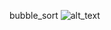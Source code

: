 bubble_sort
![alt_text](https://zh.wikipedia.org/wiki/%E9%B8%A1%E5%B0%BE%E9%85%92%E6%8E%92%E5%BA%8F#/media/File:Sorting_shaker_sort_anim.gif)
